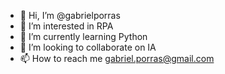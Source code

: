 - 👋 Hi, I’m @gabrielporras
- 👀 I’m interested in RPA
- 🌱 I’m currently learning Python
- 💞️ I’m looking to collaborate on IA
- 📫 How to reach me gabriel.porras@gmail.com

<!---
gabrielporras/gabrielporras is a ✨ special ✨ repository because its `README.md` (this file) appears on your GitHub profile.
You can click the Preview link to take a look at your changes.
--->
